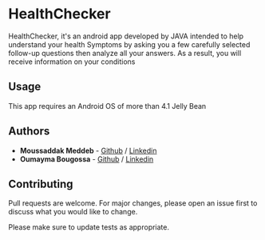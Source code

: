 # HealthChecker

HealthChecker, it's an android app developed by JAVA intended to help understand your health Symptoms by asking you a few carefully selected follow-up questions then analyze all your answers. As a result, you will receive information on your conditions

## Usage
This app requires an Android OS of more than 4.1 Jelly Bean

## Authors

* **Moussaddak Meddeb** - [Github](https://github.com/Moussaddak) / [Linkedin](https://www.linkedin.com/in/moussaddak-meddeb/)
* **Oumayma Bougossa** - [Github](https://github.com/oumaymabg) / [Linkedin]()
## Contributing
Pull requests are welcome. For major changes, please open an issue first to discuss what you would like to change.

Please make sure to update tests as appropriate.